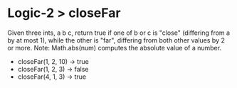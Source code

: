 # Logic-2 > closeFar

Given three ints, a b c, return true if one of b or c is "close" (differing from a by at most 1), while the other is "far", differing from both other values by 2 or more. Note: Math.abs(num) computes the absolute value of a number.

- closeFar(1, 2, 10) → true
- closeFar(1, 2, 3) → false
- closeFar(4, 1, 3) → true